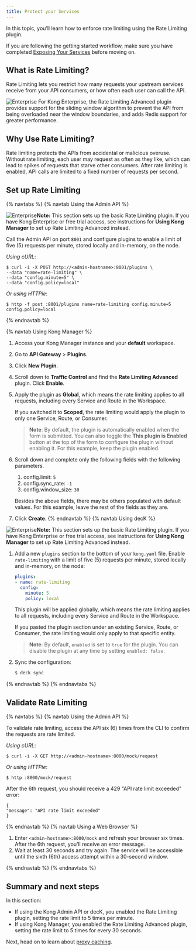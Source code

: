 ```yaml
---
title: Protect your Services
---
```

In this topic, you’ll learn how to enforce rate limiting using the Rate Limiting plugin.

If you are following the getting started workflow, make sure you have completed [Exposing Your Services](/getting-started-guide/{{page.kong_version}}/expose-services) before moving on.

## What is Rate Limiting?

Rate Limiting lets you restrict how many requests your upstream services receive from your API consumers, or how often each user can call the API.

<div class="alert alert-ee">
<img class="no-image-expand" src="/assets/images/icons/icn-enterprise-grey.svg" alt="Enterprise" /> For Kong Enterprise, the Rate Limiting Advanced plugin provides support for the sliding window algorithm to prevent the API from being overloaded near the window boundaries, and adds Redis support for greater performance.
</div>

## Why Use Rate Limiting?

Rate limiting protects the APIs from accidental or malicious overuse. Without rate limiting, each user may request as often as they like, which can lead to spikes of requests that starve other consumers. After rate limiting is enabled, API calls are limited to a fixed number of requests per second.

## Set up Rate Limiting

{% navtabs %}
{% navtab Using the Admin API %}

<div class="alert alert-ee">
<img class="no-image-expand" src="/assets/images/icons/icn-enterprise-grey.svg" alt="Enterprise" /><strong>Note:</strong> This section sets up the basic Rate Limiting plugin. If you have Kong Enterprise or free trial access, see instructions for <strong>Using Kong Manager</strong> to set up Rate Limiting Advanced instead.
</div>

Call the Admin API on port `8001` and configure plugins to enable a limit of five (5) requests per minute, stored locally and in-memory, on the node.

*Using cURL*:
```
$ curl -i -X POST http://<admin-hostname>:8001/plugins \
--data "name=rate-limiting" \
--data "config.minute=5" \
--data "config.policy=local"
```
*Or using HTTPie*:
```
$ http -f post :8001/plugins name=rate-limiting config.minute=5 config.policy=local
```
{% endnavtab %}

{% navtab Using Kong Manager %}

1. Access your Kong Manager instance and your **default** workspace.

2. Go to **API Gateway** > **Plugins**.

3. Click **New Plugin**.

4. Scroll down to **Traffic Control** and find the **Rate Limiting Advanced** plugin. Click **Enable**.

5. Apply the plugin as **Global**, which means the rate limiting applies to all requests, including every Service and Route in the Workspace.

    If you switched it to **Scoped**, the rate limiting would apply the plugin to only one Service, Route, or Consumer.

    > **Note**: By default, the plugin is automatically enabled when the form is submitted. You can also toggle the **This plugin is Enabled** button at the top of the form to configure the plugin without enabling it. For this example, keep the plugin enabled.

6. Scroll down and complete only the following fields with the following parameters.
    1. config.limit: `5`
    2. config.sync_rate: `-1`
    3. config.window_size: `30`

    Besides the above fields, there may be others populated with default values. For this example, leave the rest of the fields as they are.

7. Click **Create**.
{% endnavtab %}
{% navtab Using decK %}

<div class="alert alert-ee">
<img class="no-image-expand" src="/assets/images/icons/icn-enterprise-grey.svg" alt="Enterprise" /><strong>Note:</strong> This section sets up the basic Rate Limiting plugin. If you have Kong Enterprise or free trial access, see instructions for <strong>Using Kong Manager</strong> to set up Rate Limiting Advanced instead.
</div>

1. Add a new `plugins` section to the bottom of your `kong.yaml` file. Enable
`rate-limiting` with a limit of five (5) requests per minute, stored locally
and in-memory, on the node:

    ``` yaml
    plugins:
    - name: rate-limiting
      config:
        minute: 5
        policy: local
    ```

    This plugin will be applied globally, which means the rate limiting
    applies to all requests, including every Service and Route in the Workspace.

    If you pasted the plugin section under an existing Service, Route, or
    Consumer, the rate limiting would only apply to that specific
    entity.

    >**Note**: By default, `enabled` is set to `true` for the plugin. You can
    disable the plugin at any time by setting `enabled: false`.

2. Sync the configuration:

    ``` bash
    $ deck sync
    ```

{% endnavtab %}
{% endnavtabs %}


## Validate Rate Limiting

{% navtabs %}
{% navtab Using the Admin API %}

To validate rate limiting, access the API six (6) times from the CLI to confirm the requests are rate limited.

*Using cURL*:
```
$ curl -i -X GET http://<admin-hostname>:8000/mock/request
```
*Or using HTTPie*:
```
$ http :8000/mock/request
```

After the 6th request, you should receive a 429 "API rate limit exceeded" error:
```
{
"message": "API rate limit exceeded"
}
```
{% endnavtab %}
{% navtab Using a Web Browser %}

1. Enter `<admin-hostname>:8000/mock` and refresh your browser six times.
    After the 6th request, you’ll receive an error message.
2. Wait at least 30 seconds and try again.
    The service will be accessible until the sixth (6th) access attempt within a 30-second window.

{% endnavtab %}
{% endnavtabs %}


## Summary and next steps

In this section:
* If using the Kong Admin API or decK, you enabled the Rate Limiting plugin,
setting the rate limit to 5 times per minute.
* If using Kong Manager, you enabled the Rate Limiting Advanced plugin,
setting the rate limit to 5 times for every 30 seconds.

Next, head on to learn about [proxy caching](/getting-started-guide/{{page.kong_version}}/improve-performance).
